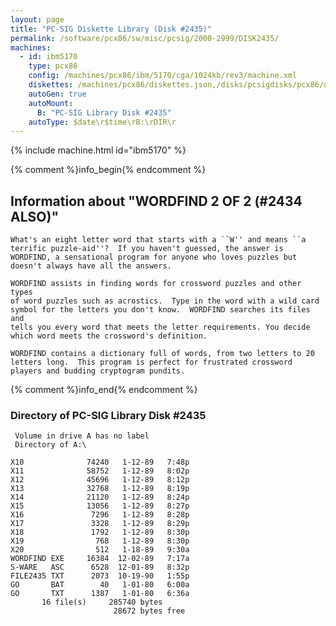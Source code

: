 ```yaml
---
layout: page
title: "PC-SIG Diskette Library (Disk #2435)"
permalink: /software/pcx86/sw/misc/pcsig/2000-2999/DISK2435/
machines:
  - id: ibm5170
    type: pcx86
    config: /machines/pcx86/ibm/5170/cga/1024kb/rev3/machine.xml
    diskettes: /machines/pcx86/diskettes.json,/disks/pcsigdisks/pcx86/diskettes.json
    autoGen: true
    autoMount:
      B: "PC-SIG Library Disk #2435"
    autoType: $date\r$time\rB:\rDIR\r
---
```


{% include machine.html id="ibm5170" %}

{% comment %}info_begin{% endcomment %}

## Information about "WORDFIND 2 OF 2 (#2434 ALSO)"

    What's an eight letter word that starts with a ``W'' and means ``a
    terrific puzzle-aid''?  If you haven't guessed, the answer is
    WORDFIND, a sensational program for anyone who loves puzzles but
    doesn't always have all the answers.
    
    WORDFIND assists in finding words for crossword puzzles and other types
    of word puzzles such as acrostics.  Type in the word with a wild card
    symbol for the letters you don't know.  WORDFIND searches its files and
    tells you every word that meets the letter requirements. You decide
    which word meets the crossword's definition.
    
    WORDFIND contains a dictionary full of words, from two letters to 20
    letters long.  This program is perfect for frustrated crossword
    players and budding cryptogram pundits.
{% comment %}info_end{% endcomment %}


### Directory of PC-SIG Library Disk #2435

     Volume in drive A has no label
     Directory of A:\

    X10              74240   1-12-89   7:48p
    X11              58752   1-12-89   8:02p
    X12              45696   1-12-89   8:12p
    X13              32768   1-12-89   8:19p
    X14              21120   1-12-89   8:24p
    X15              13056   1-12-89   8:27p
    X16               7296   1-12-89   8:28p
    X17               3328   1-12-89   8:29p
    X18               1792   1-12-89   8:30p
    X19                768   1-12-89   8:30p
    X20                512   1-18-89   9:30a
    WORDFIND EXE     16384  12-02-89   7:17a
    S-WARE   ASC      6528  12-01-89   8:32p
    FILE2435 TXT      2073  10-19-90   1:55p
    GO       BAT        40   1-01-80   6:00a
    GO       TXT      1387   1-01-80   6:36a
           16 file(s)     285740 bytes
                           28672 bytes free
